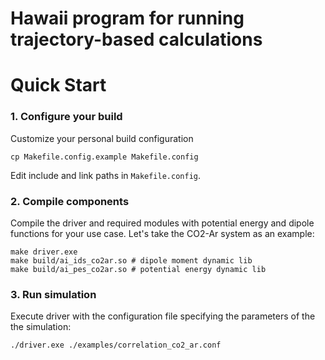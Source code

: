 # Hawaii program for running trajectory-based calculations

# Quick Start 

### 1. Configure your build

Customize your personal build configuration
```
cp Makefile.config.example Makefile.config
```

Edit include and link paths in ```Makefile.config```.

### 2. Compile components 
Compile the driver and required modules with potential energy and dipole functions for your use case.
Let's take the CO2-Ar system as an example:
```
make driver.exe
make build/ai_ids_co2ar.so # dipole moment dynamic lib
make build/ai_pes_co2ar.so # potential energy dynamic lib
```

### 3. Run simulation

Execute driver with the configuration file specifying the parameters of the the simulation:
```
./driver.exe ./examples/correlation_co2_ar.conf
```
